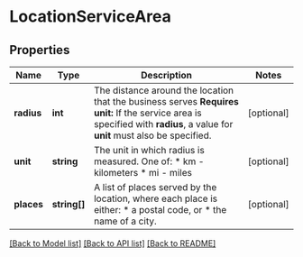 # LocationServiceArea

## Properties
Name | Type | Description | Notes
------------ | ------------- | ------------- | -------------
**radius** | **int** | The distance around the location that the business serves  **Requires unit:** If the service area is specified with **radius**, a value for **unit** must also be specified. | [optional] 
**unit** | **string** | The unit in which radius is measured.  One of: * km - kilometers * mi - miles | [optional] 
**places** | **string[]** | A list of places served by the location, where each place is either: * a postal code, or * the name of a city. | [optional] 

[[Back to Model list]](../README.md#documentation-for-models) [[Back to API list]](../README.md#documentation-for-api-endpoints) [[Back to README]](../README.md)



